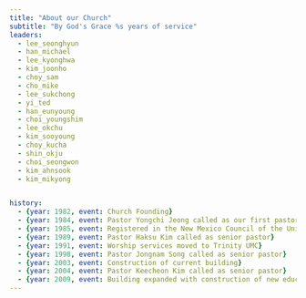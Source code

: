 ```yaml
---
title: "About our Church"
subtitle: "By God's Grace %s years of service"
leaders:
  - lee_seonghyun
  - han_michael
  - lee_kyonghwa
  - kim_joonho
  - choy_sam
  - cho_mike
  - lee_sukchong
  - yi_ted
  - han_eunyoung
  - choi_youngshim
  - lee_okchu
  - kim_sooyoung
  - choy_kucha
  - shin_okju
  - choi_seongwon
  - kim_ahnsook
  - kim_mikyong


history:
  - {year: 1982, event: Church Founding}
  - {year: 1984, event: Pastor Yongchi Jeong called as our first pastor, Worship services held at St Stephen’s UMC}
  - {year: 1985, event: Registered in the New Mexico Council of the United Methodist Church, Worship services moved to St Paul’s UMC}
  - {year: 1989, event: Pastor Haksu Kim called as senior pastor}
  - {year: 1991, event: Worship services moved to Trinity UMC}
  - {year: 1998, event: Pastor Jongnam Song called as senior pastor}
  - {year: 2003, event: Construction of current building}
  - {year: 2004, event: Pastor Keecheon Kim called as senior pastor}
  - {year: 2009, event: Building expanded with construction of new education wing}
---
```

